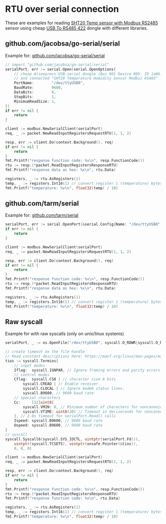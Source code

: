 # RTU over serial connection

These are examples for reading [SHT20 Temp sensor with Modbus RS2485](https://www.aliexpress.com/item/32923628973.html) sensor
using cheap [USB To RS485 422](https://www.aliexpress.com/item/32888122294.html) dongle with different libraries.

## github.com/jacobsa/go-serial/serial

Example for: [github.com/jacobsa/go-serial/serial](https://github.com/jacobsa/go-serial/)

```go
// import "github.com/jacobsa/go-serial/serial"
serialPort, err := serial.Open(serial.OpenOptions{
    // cheap Aliexpress USB-serial dongle (Bus 001 Device 005: ID 1a86:7523 QinHeng Electronics HL-340 USB-Serial adapter)
    // and connected "SHT20 Temperature Humidity Sensor Modbus RS485" 
    PortName:        "/dev/ttyUSB0",
    BaudRate:        9600,
    DataBits:        8,
    StopBits:        1,
    MinimumReadSize: 1,
})
if err != nil {
    return
}

client := modbus.NewSerialClient(serialPort)
req, _ := packet.NewReadInputRegistersRequestRTU(1, 1, 2)

resp, err := client.Do(context.Background(), req)
if err != nil {
    return
}
fmt.Printf("response function code: %v\n", resp.FunctionCode())
rtu := resp.(*packet.ReadInputRegistersResponseRTU)
fmt.Printf("response data as hex: %x\n", rtu.Data)

registers, _ := rtu.AsRegisters(1)
temp, _ := registers.Int16(1) // convert register 1 (temperature) bytes as int16 value
fmt.Printf("temperature: %v\n", float32(temp) / 10)
```

## github.com/tarm/serial

Example for: [github.com/tarm/serial](https://github.com/tarm/serial)

```go
serialPort, err := serial.OpenPort(&serial.Config{Name: "/dev/ttyUSB0", Baud: 9600, ReadTimeout: 2 * time.Second})
if err != nil {
    return
}

client := modbus.NewSerialClient(serialPort)
req, _ := packet.NewReadInputRegistersRequestRTU(1, 1, 2)

resp, err := client.Do(context.Background(), req)
if err != nil {
    return
}
fmt.Printf("response function code: %v\n", resp.FunctionCode())
rtu := resp.(*packet.ReadInputRegistersResponseRTU)
fmt.Printf("response data as hex: %x\n", rtu.Data)

registers, _ := rtu.AsRegisters(1)
temp, _ := registers.Int16(1) // convert register 1 (temperature) bytes as int16 value
fmt.Printf("temperature: %v\n", float32(temp) / 10)
```

## Raw syscall

Example for with raw syscalls (only on unix/linux systems)

```go
serialPort, _ := os.OpenFile("/dev/ttyUSB0", syscall.O_RDWR|syscall.O_NOCTTY|syscall.O_NONBLOCK, 0666)

// create timeout on the file handle
// Read constant descriptions here: https://man7.org/linux/man-pages/man3/termios.3.html
tios := syscall.Termios{
    // input modes
    Iflag:  syscall.IGNPAR, // Ignore framing errors and parity errors
    // control modes
    Cflag:  syscall.CS8 | // character size 8 bits
        syscall.CREAD | // Enable receiver.
        syscall.CLOCAL | // Ignore modem status lines.
        syscall.B9600, // 9600 baud rate
    // special characters
    Cc:     [32]uint8{
        syscall.VMIN: 0, // Minimum number of characters for noncanonical read (MIN)
        syscall.VTIME: uint8(20) // Timeout in deciseconds for noncanonical read (TIME)
    }, // 2.0s timeout for serialPort.Read() calls
    Ispeed: syscall.B9600, // 9600 baud rate
    Ospeed: syscall.B9600, // 9600 baud rate
}
// syscall
syscall.Syscall6(syscall.SYS_IOCTL, uintptr(serialPort.Fd()),
    uintptr(syscall.TCSETS), uintptr(unsafe.Pointer(&tios)),
    0, 0, 0)

client := modbus.NewSerialClient(serialPort)
req, _ := packet.NewReadInputRegistersRequestRTU(1, 1, 2)

resp, err := client.Do(context.Background(), req)
if err != nil {
    return
}
fmt.Printf("response function code: %v\n", resp.FunctionCode())
rtu := resp.(*packet.ReadInputRegistersResponseRTU)
fmt.Printf("response function code: %x\n", rtu.Data)

registers, _ := rtu.AsRegisters(1)
temp, _ := registers.Int16(1) // convert register 1 (temperature) bytes as int16 value
fmt.Printf("temperature: %v\n", float32(temp) / 10)
```
